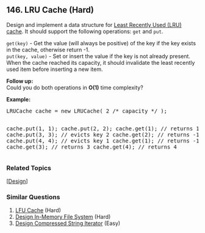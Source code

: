 <!--|This file generated by command(leetcode description); DO NOT EDIT.    |-->
<!--+----------------------------------------------------------------------+-->
<!--|@author    Openset <openset.wang@gmail.com>                           |-->
<!--|@link      https://github.com/openset                                 |-->
<!--|@home      https://github.com/openset/leetcode                        |-->
<!--+----------------------------------------------------------------------+-->

## 146. LRU Cache (Hard)

<p>
Design and implement a data structure for <a href="https://en.wikipedia.org/wiki/Cache_replacement_policies#LRU" target="_blank">Least Recently Used (LRU) cache</a>. It should support the following operations: <code>get</code> and <code>put</code>.
</p>

<p>
<code>get(key)</code> - Get the value (will always be positive) of the key if the key exists in the cache, otherwise return -1.<br>
<code>put(key, value)</code> - Set or insert the value if the key is not already present. When the cache reached its capacity, it should invalidate the least recently used item before inserting a new item.
</p>

<p><b>Follow up:</b><br />
Could you do both operations in <b>O(1)</b> time complexity?</p>

<p><b>Example:</b>
<pre>
LRUCache cache = new LRUCache( 2 /* capacity */ );

cache.put(1, 1);
cache.put(2, 2);
cache.get(1);       // returns 1
cache.put(3, 3);    // evicts key 2
cache.get(2);       // returns -1 (not found)
cache.put(4, 4);    // evicts key 1
cache.get(1);       // returns -1 (not found)
cache.get(3);       // returns 3
cache.get(4);       // returns 4
</pre>
</p>

### Related Topics
  [[Design](https://github.com/openset/leetcode/tree/master/tag/design/README.md)]

### Similar Questions
  1. [LFU Cache](https://github.com/openset/leetcode/tree/master/problems/lfu-cache) (Hard)
  1. [Design In-Memory File System](https://github.com/openset/leetcode/tree/master/problems/design-in-memory-file-system) (Hard)
  1. [Design Compressed String Iterator](https://github.com/openset/leetcode/tree/master/problems/design-compressed-string-iterator) (Easy)

